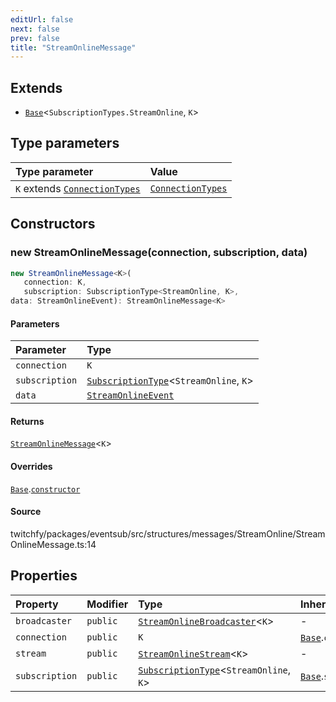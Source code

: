 ```yaml
---
editUrl: false
next: false
prev: false
title: "StreamOnlineMessage"
---
```


## Extends

- [`Base`](/api/eventsub/classes/base/)\<`SubscriptionTypes.StreamOnline`, `K`\>

## Type parameters

| Type parameter | Value |
| :------ | :------ |
| `K` extends [`ConnectionTypes`](/api/eventsub/type-aliases/connectiontypes/) | [`ConnectionTypes`](/api/eventsub/type-aliases/connectiontypes/) |

## Constructors

### new StreamOnlineMessage(connection, subscription, data)

```ts
new StreamOnlineMessage<K>(
   connection: K, 
   subscription: SubscriptionType<StreamOnline, K>, 
data: StreamOnlineEvent): StreamOnlineMessage<K>
```

#### Parameters

| Parameter | Type |
| :------ | :------ |
| `connection` | `K` |
| `subscription` | [`SubscriptionType`](/api/eventsub/type-aliases/subscriptiontype/)\<`StreamOnline`, `K`\> |
| `data` | [`StreamOnlineEvent`](/api/eventsub/interfaces/streamonlineevent/) |

#### Returns

[`StreamOnlineMessage`](/api/eventsub/classes/streamonlinemessage/)\<`K`\>

#### Overrides

[`Base`](/api/eventsub/classes/base/).[`constructor`](/api/eventsub/classes/base/#constructors)

#### Source

twitchfy/packages/eventsub/src/structures/messages/StreamOnline/StreamOnlineMessage.ts:14

## Properties

| Property | Modifier | Type | Inherited from |
| :------ | :------ | :------ | :------ |
| `broadcaster` | `public` | [`StreamOnlineBroadcaster`](/api/eventsub/classes/streamonlinebroadcaster/)\<`K`\> | - |
| `connection` | `public` | `K` | [`Base`](/api/eventsub/classes/base/).`connection` |
| `stream` | `public` | [`StreamOnlineStream`](/api/eventsub/classes/streamonlinestream/)\<`K`\> | - |
| `subscription` | `public` | [`SubscriptionType`](/api/eventsub/type-aliases/subscriptiontype/)\<`StreamOnline`, `K`\> | [`Base`](/api/eventsub/classes/base/).`subscription` |
